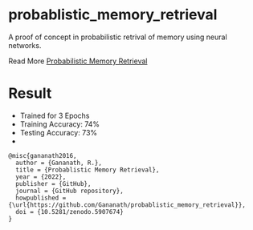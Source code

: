 # probablistic_memory_retrieval
A proof of concept in probabilistic retrival of memory using neural networks.

Read More [Probabilistic Memory Retrieval](https://gananath.github.io/prob_retrieval.html)

# Result
- Trained for 3 Epochs
- Training Accuracy: 74%
- Testing Accuracy: 73%
- 
```
@misc{gananath2016,
  author = {Gananath, R.},
  title = {Probablistic Memory Retrieval},
  year = {2022},
  publisher = {GitHub},
  journal = {GitHub repository},
  howpublished = {\url{https://github.com/Gananath/probablistic_memory_retrieval}},
  doi = {10.5281/zenodo.5907674}
}
```
